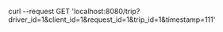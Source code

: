 curl --request GET 'localhost:8080/trip?driver_id=1&client_id=1&request_id=1&trip_id=1&timestamp=111'